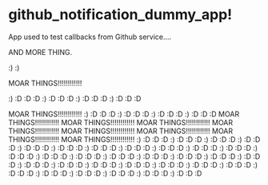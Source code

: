 github_notification_dummy_app!
=============================

App used to test callbacks from Github service....

AND MORE THING.

:) :)

MOAR THINGS!!!!!!!!!!!!

:) :D :D :D
:) :D :D :D
:) :D :D :D
:) :D :D :D



MOAR THINGS!!!!!!!!!!!!
:) :D :D :D
:) :D :D :D
:) :D :D :D
:) :D :D :D
MOAR THINGS!!!!!!!!!!!!
MOAR THINGS!!!!!!!!!!!!
MOAR THINGS!!!!!!!!!!!!
MOAR THINGS!!!!!!!!!!!!
MOAR THINGS!!!!!!!!!!!!
MOAR THINGS!!!!!!!!!!!!
MOAR THINGS!!!!!!!!!!!!
MOAR THINGS!!!!!!!!!!!!
:) :D :D :D
:) :D :D :D
:) :D :D :D
:) :D :D :D
:) :D :D :D
:) :D :D :D
:) :D :D :D
:) :D :D :D
:) :D :D :D
:) :D :D :D
:) :D :D :D
:) :D :D :D
:) :D :D :D
:) :D :D :D
:) :D :D :D
:) :D :D :D
:) :D :D :D
:) :D :D :D
:) :D :D :D
:) :D :D :D
:) :D :D :D
:) :D :D :D
:) :D :D :D
:) :D :D :D
:) :D :D :D
:) :D :D :D
:) :D :D :D
:) :D :D :D
:) :D :D :D
:) :D :D :D
:) :D :D :D
:) :D :D :D
